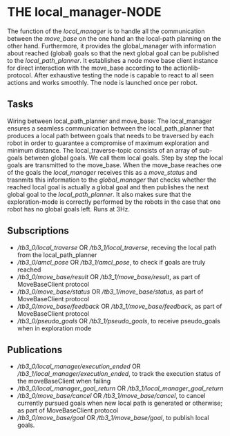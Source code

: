# THE local_manager-NODE

The function of the *local_manager* is to handle all the communication between the *move_base* on the one hand an
the local-path planning on the other hand. Furthermore, it provides the global_manager with information about reached (global) goals so that the next global goal can be published to the *local_path_planner*. It establishes a node move base client instance for direct interaction with the move_base according to the actionlib-protocol. After exhaustive testing the node is capable to react to all seen actions and works smoothly. The node is launched once per robot.

## Tasks

Wiring between local_path_planner and move_base: The local_manager ensures a seamless communication between the local_path_planner that produces a local path between goals that needs to be traversed by each robot in order to guarantee a compromise of maximum exploration and minimum distance. The local_traverse-topic consists of an array of sub-goals between global goals. We call them local goals. Step by step the local goals are transmitted to the move_base. When the move_base reaches one of the goals the *local_manager* receives this as a *move_status* and trasnmits this information to the *global_manager* that checks whether the reached local goal is actually a global goal and then publishes the next global goal to the *local_path_planner*. It also makes sure that the exploration-mode is correctly performed by the robots in the case that one robot has no global goals left. Runs at 3Hz.


## Subscriptions

- */tb3_0/local_traverse* OR */tb3_1/local_traverse*, receving the local path from the local_path_planner
- */tb3_0/amcl_pose* OR */tb3_1/amcl_pose*, to check if goals are truly reached
- */tb3_0/move_base/result* OR */tb3_1/move_base/result*, as part of MoveBaseClient protocol
- */tb3_0/move_base/status* OR */tb3_1/move_base/status*, as part of MoveBaseClient protocol
- */tb3_0/move_base/feedback* OR */tb3_1/move_base/feedback*, as part of MoveBaseClient protocol
- */tb3_0/pseudo_goals* OR */tb3_1/pseudo_goals*, to receive pseudo_goals when in exploration mode

## Publications

- */tb3_0/local_manager/execution_ended* OR */tb3_1/local_manager/execution_ended*, to track the execution status of the moveBaseClient when failing
- */tb3_0/local_manager_goal_return* OR */tb3_1/local_manager_goal_return*
- */tb3_0/move_base/cancel* OR */tb3_1/move_base/cancel*, to cancel currently pursued goals when new local path is generated or otherwise; as part of MoveBaseClient protocol
- */tb3_0/move_base/goal* OR */tb3_1/move_base/goal*, to publish local goals.



